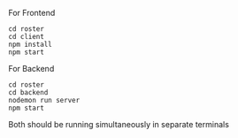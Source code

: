 
For Frontend
```
cd roster
cd client
npm install
npm start
```

For Backend
```
cd roster
cd backend
nodemon run server
npm start
```

Both should be running simultaneously in separate terminals
